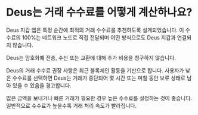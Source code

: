 # Deus는 거래 수수료를 어떻게 계산하나요?

Deus 지갑 앱은 특정 순간에 최적의 거래 수수료를 추천하도록 설계되었습니다. 이 수수료의 100%는 네트워크 노드로 직접 전달되며 어떤 방식으로도 Deus 지갑과 연결되지 않습니다.

Deus는 암호화폐 전송, 수신 또는 교환에 대해 추가 비용을 청구하지 않습니다.

Deus의 거래 수수료 권장 사항은 최근 블록체인 활동을 기반으로 합니다. 사용자가 낮은 수수료를 선택하면 Deus는 거래가 중단되어 몇 시간 또는 며칠 동안 보류 상태로 남아 있을 수 있음을 경고합니다.

많은 금액을 보내거나 빠른 거래가 필요한 경우 높은 수수료를 설정하는 것이 좋습니다. 일반적으로 수수료가 높을수록 거래 처리 속도가 빨라집니다.